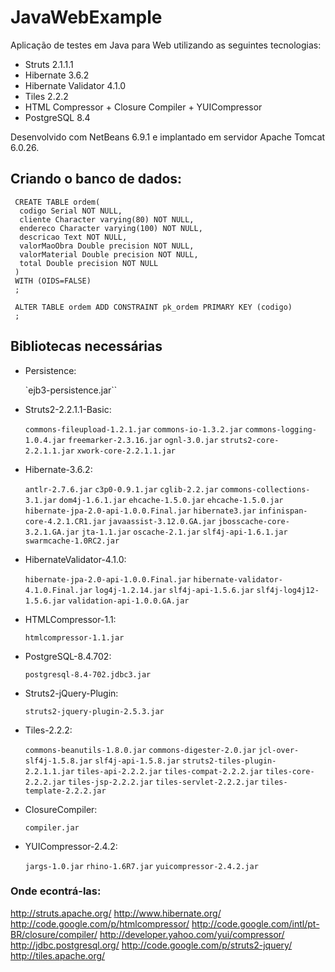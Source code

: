 # JavaWebExample

Aplicação de testes em Java para Web utilizando as seguintes tecnologias:

- Struts 2.1.1.1
- Hibernate 3.6.2
- Hibernate Validator 4.1.0
- Tiles 2.2.2
- HTML Compressor + Closure Compiler + YUICompressor
- PostgreSQL 8.4

Desenvolvido com NetBeans 6.9.1 e implantado em servidor Apache Tomcat 6.0.26.

## Criando o banco de dados:

     CREATE TABLE ordem(
      codigo Serial NOT NULL,
      cliente Character varying(80) NOT NULL,
      endereco Character varying(100) NOT NULL,
      descricao Text NOT NULL,
      valorMaoObra Double precision NOT NULL,
      valorMaterial Double precision NOT NULL,
      total Double precision NOT NULL
     )
     WITH (OIDS=FALSE)
     ;
     
     ALTER TABLE ordem ADD CONSTRAINT pk_ordem PRIMARY KEY (codigo)
     ;

## Bibliotecas necessárias

- Persistence:

	`ejb3-persistence.jar``

- Struts2-2.2.1.1-Basic:

	`commons-fileupload-1.2.1.jar`
	`commons-io-1.3.2.jar`
	`commons-logging-1.0.4.jar`
	`freemarker-2.3.16.jar`
	`ognl-3.0.jar`
	`struts2-core-2.2.1.1.jar`
	`xwork-core-2.2.1.1.jar`
	
	
- Hibernate-3.6.2:

	`antlr-2.7.6.jar`
	`c3p0-0.9.1.jar`
	`cglib-2.2.jar`
	`commons-collections-3.1.jar`
	`dom4j-1.6.1.jar`
	`ehcache-1.5.0.jar`
	`ehcache-1.5.0.jar`
	`hibernate-jpa-2.0-api-1.0.0.Final.jar`
	`hibernate3.jar`
	`infinispan-core-4.2.1.CR1.jar`
	`javaassist-3.12.0.GA.jar`
	`jbosscache-core-3.2.1.GA.jar`
	`jta-1.1.jar`
	`oscache-2.1.jar`
	`slf4j-api-1.6.1.jar`
	`swarmcache-1.0RC2.jar`
	
- HibernateValidator-4.1.0:

	`hibernate-jpa-2.0-api-1.0.0.Final.jar`
	`hibernate-validator-4.1.0.Final.jar`
	`log4j-1.2.14.jar`
	`slf4j-api-1.5.6.jar`
	`slf4j-log4j12-1.5.6.jar`
	`validation-api-1.0.0.GA.jar`
	
- HTMLCompressor-1.1:

	`htmlcompressor-1.1.jar`
	
- PostgreSQL-8.4.702:

	`postgresql-8.4-702.jdbc3.jar`
	
- Struts2-jQuery-Plugin:

	`struts2-jquery-plugin-2.5.3.jar`
	
- Tiles-2.2.2:

	`commons-beanutils-1.8.0.jar`
	`commons-digester-2.0.jar`
	`jcl-over-slf4j-1.5.8.jar`
	`slf4j-api-1.5.8.jar`
	`struts2-tiles-plugin-2.2.1.1.jar`
	`tiles-api-2.2.2.jar`
	`tiles-compat-2.2.2.jar`
	`tiles-core-2.2.2.jar`
	`tiles-jsp-2.2.2.jar`
	`tiles-servlet-2.2.2.jar`
	`tiles-template-2.2.2.jar`
	
- ClosureCompiler:

	`compiler.jar`
	
- YUICompressor-2.4.2:

	`jargs-1.0.jar`
	`rhino-1.6R7.jar`
	`yuicompressor-2.4.2.jar`
	
### Onde econtrá-las:
http://struts.apache.org/
http://www.hibernate.org/
http://code.google.com/p/htmlcompressor/
http://code.google.com/intl/pt-BR/closure/compiler/
http://developer.yahoo.com/yui/compressor/
http://jdbc.postgresql.org/
http://code.google.com/p/struts2-jquery/
http://tiles.apache.org/
